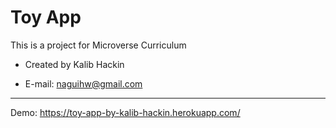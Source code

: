 # Toy App

This is a project for Microverse Curriculum

- Created by Kalib Hackin

- E-mail: naguihw@gmail.com

---

Demo: https://toy-app-by-kalib-hackin.herokuapp.com/

